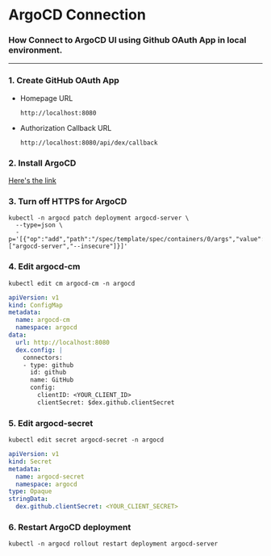 # ArgoCD Connection
### How Connect to ArgoCD UI using Github OAuth App in local environment.
---

### 1. Create GitHub OAuth App
- Homepage URL

  ```http://localhost:8080```

- Authorization Callback URL

  ```http://localhost:8080/api/dex/callback```

### 2. Install ArgoCD
[Here's the link](https://argo-cd.readthedocs.io/en/stable/getting_started/)

### 3. Turn off HTTPS for ArgoCD
```
kubectl -n argocd patch deployment argocd-server \
  --type=json \
  -p='[{"op":"add","path":"/spec/template/spec/containers/0/args","value":["argocd-server","--insecure"]}]'
```

### 4. Edit argocd-cm
```kubectl edit cm argocd-cm -n argocd```

```yml
apiVersion: v1
kind: ConfigMap
metadata:
  name: argocd-cm
  namespace: argocd
data:
  url: http://localhost:8080
  dex.config: |
    connectors:
    - type: github
      id: github
      name: GitHub
      config:
        clientID: <YOUR_CLIENT_ID>
        clientSecret: $dex.github.clientSecret
```

### 5. Edit argocd-secret
```kubectl edit secret argocd-secret -n argocd```

```yml
apiVersion: v1
kind: Secret
metadata:
  name: argocd-secret
  namespace: argocd
type: Opaque
stringData:
  dex.github.clientSecret: <YOUR_CLIENT_SECRET>
```

### 6. Restart ArgoCD deployment
```kubectl -n argocd rollout restart deployment argocd-server```
